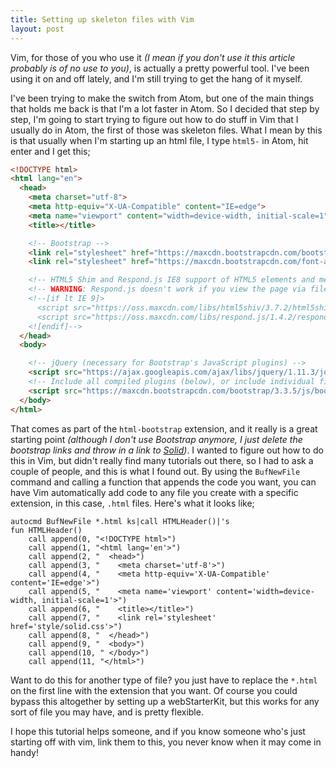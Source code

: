```yaml
---
title: Setting up skeleton files with Vim
layout: post
---
```

 
Vim, for those of you who use it _(I mean if you don't use it this article probably is of no use to you)_, is actually a pretty powerful tool. I've been using it on and off lately, and I'm still trying to get the hang of it myself.   

I've been trying to make the switch from Atom, but one of the main things that holds me back is that I'm a lot faster in Atom. So I decided that step by step, I'm going to start trying to figure out how to do stuff in Vim that I usually do in Atom, the first of those was skeleton files. What I mean by this is that usually when I'm starting up an html file, I type `html5-` in Atom, hit enter and I get this;

```html
<!DOCTYPE html>
<html lang="en">
  <head>
    <meta charset="utf-8">
    <meta http-equiv="X-UA-Compatible" content="IE=edge">
    <meta name="viewport" content="width=device-width, initial-scale=1">
    <title></title>

    <!-- Bootstrap -->
    <link rel="stylesheet" href="https://maxcdn.bootstrapcdn.com/bootstrap/3.3.5/css/bootstrap.min.css">
    <link rel="stylesheet" href="https://maxcdn.bootstrapcdn.com/font-awesome/4.4.0/css/font-awesome.min.css">

    <!-- HTML5 Shim and Respond.js IE8 support of HTML5 elements and media queries -->
    <!-- WARNING: Respond.js doesn't work if you view the page via file:// -->
    <!--[if lt IE 9]>
      <script src="https://oss.maxcdn.com/libs/html5shiv/3.7.2/html5shiv.js"></script>
      <script src="https://oss.maxcdn.com/libs/respond.js/1.4.2/respond.min.js"></script>
    <![endif]-->
  </head>
  <body>

    <!-- jQuery (necessary for Bootstrap's JavaScript plugins) -->
    <script src="https://ajax.googleapis.com/ajax/libs/jquery/1.11.3/jquery.min.js"></script>
    <!-- Include all compiled plugins (below), or include individual files as needed -->
    <script src="https://maxcdn.bootstrapcdn.com/bootstrap/3.3.5/js/bootstrap.min.js"></script>
  </body>
</html>
```

That comes as part of the `html-bootstrap` extension, and it really is a great starting point _(although I don't use Bootstrap anymore, I just delete the bootstrap links and throw in a link to [Solid](http://solid.buzzfeed.com))_. I wanted to figure out how to do this in Vim, but didn't really find many tutorials out there, so I had to ask a couple of people, and this is what I found out. By using the `BufNewFile` command and calling a function that appends the code you want, you can have Vim automatically add code to any file you create with a specific extension, in this case, `.html` files. Here's what it looks like; 

```vim
autocmd BufNewFile *.html ks|call HTMLHeader()|'s
fun HTMLHeader() 
    call append(0, "<!DOCTYPE html>")
    call append(1, "<html lang='en'>")
    call append(2, "  <head>")
    call append(3, "    <meta charset='utf-8'>")
    call append(4, "    <meta http-equiv='X-UA-Compatible' content='IE=edge'>")
    call append(5, "    <meta name='viewport' content='width=device-width, initial-scale=1'>")
    call append(6, "    <title></title>")
    call append(7, "    <link rel='stylesheet' href='style/solid.css'>")
    call append(8, "  </head>")
    call append(9, "  <body>")
    call append(10, " </body>")
    call append(11, "</html>")
```

Want to do this for another type of file? you just have to replace the `*.html` on the first line with the extension that you want. Of course you could bypass this altogether by setting up a webStarterKit, but this works for any sort of file you may have, and is pretty flexible.  

I hope this tutorial helps someone, and if you know someone who's just starting off with vim, link them to this, you never know when it may come in handy! 
